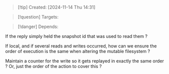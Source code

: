 
>[!tip] Created: [2024-11-14 Thu 14:31]

>[!question] Targets: 

>[!danger] Depends: 

If the reply simply held the snapshot id that was used to read them ?

If local, and if several reads and writes occurred, how can we ensure the order of execution is the same when altering the mutable filesystem ?

Maintain a counter for the write so it gets replayed in exactly the same order ?
Or, just the order of the action to cover this ?

